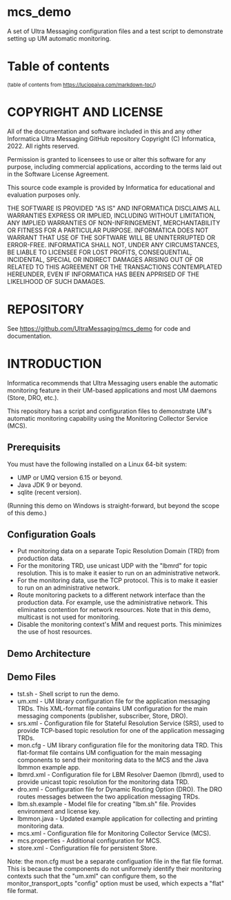 # mcs_demo
A set of Ultra Messaging configuration files and a test script
to demonstrate setting up UM automatic monitoring.

# Table of contents

<sup>(table of contents from https://luciopaiva.com/markdown-toc/)</sup>

# COPYRIGHT AND LICENSE

All of the documentation and software included in this and any
other Informatica Ultra Messaging GitHub repository
Copyright (C) Informatica, 2022. All rights reserved.

Permission is granted to licensees to use
or alter this software for any purpose, including commercial applications,
according to the terms laid out in the Software License Agreement.

This source code example is provided by Informatica for educational
and evaluation purposes only.

THE SOFTWARE IS PROVIDED "AS IS" AND INFORMATICA DISCLAIMS ALL WARRANTIES
EXPRESS OR IMPLIED, INCLUDING WITHOUT LIMITATION, ANY IMPLIED WARRANTIES OF
NON-INFRINGEMENT, MERCHANTABILITY OR FITNESS FOR A PARTICULAR
PURPOSE.  INFORMATICA DOES NOT WARRANT THAT USE OF THE SOFTWARE WILL BE
UNINTERRUPTED OR ERROR-FREE.  INFORMATICA SHALL NOT, UNDER ANY CIRCUMSTANCES,
BE LIABLE TO LICENSEE FOR LOST PROFITS, CONSEQUENTIAL, INCIDENTAL, SPECIAL OR
INDIRECT DAMAGES ARISING OUT OF OR RELATED TO THIS AGREEMENT OR THE
TRANSACTIONS CONTEMPLATED HEREUNDER, EVEN IF INFORMATICA HAS BEEN APPRISED OF
THE LIKELIHOOD OF SUCH DAMAGES.

# REPOSITORY

See https://github.com/UltraMessaging/mcs_demo for code and documentation.

# INTRODUCTION

Informatica recommends that Ultra Messaging users enable the
automatic monitoring feature in their UM-based applications and most
UM daemons (Store, DRO, etc.).

This repository has a script and configuration files to demonstrate
UM's automatic monitoring capability using the Monitoring Collector
Service (MCS).

## Prerequisits

You must have the following installed on a Linux 64-bit system:
* UMP or UMQ version 6.15 or beyond.
* Java JDK 9 or beyond.
* sqlite (recent version).

(Running this demo on Windows is straight-forward,
but beyond the scope of this demo.)

## Configuration Goals

* Put monitoring data on a separate Topic Resolution Domain (TRD) from
production data.
* For the monitoring TRD, use unicast UDP with the "lbmrd" for topic resolution.
This is to make it easier to run on an administrative network.
* For the monitoring data, use the TCP protocol.
This is to make it easier to run on an administrative network.
* Route monitoring packets to a different network interface than
the production data.
For example, use the administrative network.
This eliminates contention for network resources.
Note that in this demo, multicast is not used for monitoring.
* Disable the monitoring context's MIM and request ports.
This minimizes the use of host resources.

## Demo Architecture

## Demo Files

* tst.sh - Shell script to run the demo.
* um.xml - UM library configuration file for the application messaging TRDs.
This XML-format file contains UM configuration for the main messaging
components (publisher, subscriber, Store, DRO).
* srs.xml - Configuration file for Stateful Resolution Service (SRS),
used to provide TCP-based topic resolution for one of the application
messaging TRDs.
* mon.cfg - UM library configuration file for the monitoring data TRD.
This flat-format file contains UM configuation for the main messaging
components to send their monitoring data to the MCS and the Java lbmmon
example app.
* lbmrd.xml - Configuration file for LBM Resolver Daemon (lbmrd),
used to provide unicast topic resolution for the monitoring data TRD.
* dro.xml - Configuration file for Dynamic Routing Option (DRO).
The DRO routes messages between the two application messaging TRDs.
* lbm.sh.example - Model file for creating "lbm.sh" file.
Provides environment and license key.
* lbmmon.java - Updated example application for collecting
and printing monitoring data.
* mcs.xml - Configuration file for Monitoring Collector Service (MCS).
* mcs.properties - Additional configuration for MCS.
* store.xml - Configuration file for persistent Store.

Note: the mon.cfg must be a separate configuation file in the
flat file format.
This is because the components do not uniformely identify their
monitoring contexts such that the "um.xml" can configure them,
so the monitor_transport_opts "config" option must be used,
which expects a "flat" file format.
